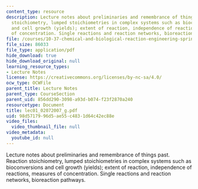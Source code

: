```yaml
---
content_type: resource
description: Lecture notes about preliminaries and remembrance of things past. Reaction
  stoichiometry, lumped stoichiometries in complex systems such as bioconversions
  and cell growth (yields); extent of reaction, independence of reactions, measures
  of concentration. Single reactions and reaction networks, bioreaction pathways.
file: /courses/10-37-chemical-and-biological-reaction-engineering-spring-2007/98d5717996d5ae55c4831d64c42ec88e_lec01_02072007_g.pdf
file_size: 86033
file_type: application/pdf
hide_download: true
hide_download_original: null
learning_resource_types:
- Lecture Notes
license: https://creativecommons.org/licenses/by-nc-sa/4.0/
ocw_type: OCWFile
parent_title: Lecture Notes
parent_type: CourseSection
parent_uid: 856dd290-3098-a93d-b074-f23f2870a240
resourcetype: Document
title: lec01_02072007_g.pdf
uid: 98d57179-96d5-ae55-c483-1d64c42ec88e
video_files:
  video_thumbnail_file: null
video_metadata:
  youtube_id: null
---
```

Lecture notes about preliminaries and remembrance of things past. Reaction stoichiometry, lumped stoichiometries in complex systems such as bioconversions and cell growth (yields); extent of reaction, independence of reactions, measures of concentration. Single reactions and reaction networks, bioreaction pathways.